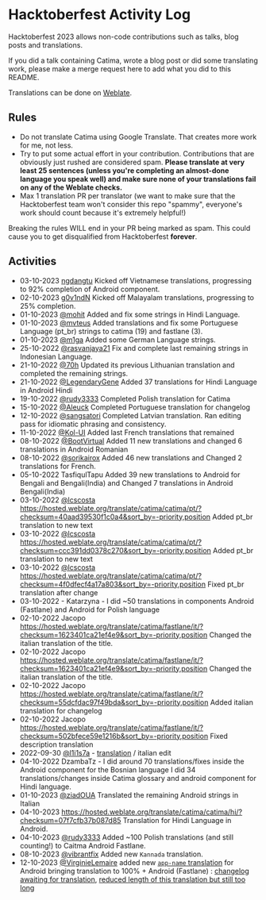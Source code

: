 # Hacktoberfest Activity Log

Hacktoberfest 2023 allows non-code contributions such as talks, blog posts and translations.

If you did a talk containing Catima, wrote a blog post or did some translating work, please make a merge request here to add what you did to this README.

Translations can be done on [Weblate](https://hosted.weblate.org/projects/catima/).

## Rules
- Do not translate Catima using Google Translate. That creates more work for me, not less.
- Try to put some actual effort in your contribution. Contributions that are obviously just rushed are considered spam. **Please translate at very least 25 sentences (unless you're completing an almost-done language you speak well) and make sure none of your translations fail on any of the Weblate checks.**
- Max 1 translation PR per translator (we want to make sure that the Hacktoberfest team won't consider this repo "spammy", everyone's work should count because it's extremely helpful!)

Breaking the rules WILL end in your PR being marked as spam. This could cause you to get disqualified from Hacktoberfest **forever**.

## Activities

- 03-10-2023 [ngdangtu](https://github.com/ngdangtu-vn) Kicked off Vietnamese translations, progressing to 92% completion of Android component.
- 02-10-2023 [g0v1ndN](https://github.com/g0v1ndN) Kicked off Malayalam translations, progressing to 25% completion.
- 01-10-2023 [@mohit](https://github.com/mohitahlawat2001) Added and fix some strings in Hindi Language.
- 01-10-2023 [@mvteus](https://github.com/mvteus) Added translations and fix some Portuguese Language (pt_br) strings to catima (19) and fastlane (3).
- 01-10-2023 [@m1ga](https://github.com/m1ga) Added some German Language strings.
- 25-10-2022 [@rasvanjaya21](https://github.com/rasvanjaya21) Fix and complete last remaining strings in Indonesian Language.
- 21-10-2022 [@70h](https://github.com/70h) Updated its previous Lithuanian translation and completed the remaining strings.
- 21-10-2022 [@LegendaryGene](https://github.com/LegendaryGene) Added 37 translations for Hindi Language in Android Hindi
- 19-10-2022 [@rudy3333](https://github.com/rudy3333) Completed Polish translation for Catima
- 15-10-2022 [@Aleuck](https://github.com/Aleuck) Completed Portuguese translation for changelog
- 12-10-2022 [@sangsatori](https://github.com/sangsatori) Completed Latvian translation. Ran editing pass for idiomatic phrasing and consistency.
- 11-10-2022 [@Kol-UI](https://github.com/Kol-UI) Added last French translations that remained 
- 08-10-2022 [@BootVirtual](https://github.com/BootVirtual) Added 11 new translations and changed 6 translations in Android Romanian
- 08-10-2022 [@sorikairox](https://github.com/sorikairox) Added 46 new translations and Changed 2 translations for French.
- 05-10-2022 TasfiqulTapu Added 39 new translations to Android for Bengali and Bengali(India) and Changed 7 translations in Android Bengali(India)
- 03-10-2022 [@lcscosta](https://github.com/lcscosta) https://hosted.weblate.org/translate/catima/catima/pt/?checksum=40aad39530f1c0a4&sort_by=-priority,position Added pt_br translation to new text  
- 03-10-2022 [@lcscosta](https://github.com/lcscosta) https://hosted.weblate.org/translate/catima/catima/pt/?checksum=ccc391dd0378c270&sort_by=-priority,position Added pt_br translation to new text  
- 03-10-2022 [@lcscosta](https://github.com/lcscosta) https://hosted.weblate.org/translate/catima/catima/pt/?checksum=4f0dfecf4a17a803&sort_by=-priority,position Fixed pt_br translation after change  
- 03-10-2022 - Katarzyna - I did ~50 translations in components Android (Fastlane) and Android for Polish language
- 02-10-2022 Jacopo https://hosted.weblate.org/translate/catima/fastlane/it/?checksum=1623401ca21ef4e9&sort_by=-priority,position Changed the italian translation of the title.  
- 02-10-2022 Jacopo https://hosted.weblate.org/translate/catima/fastlane/it/?checksum=1623401ca21ef4e9&sort_by=-priority,position Changed the italian translation of the title.
- 02-10-2022 Jacopo https://hosted.weblate.org/translate/catima/fastlane/it/?checksum=55dcfdac97f49bda&sort_by=-priority,position Added italian translation for changelog  
- 02-10-2022 Jacopo https://hosted.weblate.org/translate/catima/fastlane/it/?checksum=502bfece59e1216b&sort_by=-priority,position Fixed description translation  
- 2022-09-30 [@l1i1s7a]( https://github.com/l1i1s7a ) - [translation]( https://hosted.weblate.org/translate/catima/fastlane/it/?checksum=b7a779d1c893a114&sort_by=-priority,position ) / italian edit
- 04-10-2022 DzambaTz - I did around 70 translations/fixes inside the Android component for the Bosnian language
I did 34 translations/changes inside Catima glossary and android component for Hindi language.
- 01-10-2023 [@ziadOUA](https://github.com/ziadOUA) Translated the remaining Android strings in Italian
- 04-10-2023 https://hosted.weblate.org/translate/catima/catima/hi/?checksum=07f7cfb37b087d85  Translation for Hindi Language in Android.
- 04-10-2023 [@rudy3333](https://github.com/rudy3333) Added ~100 Polish translations (and still counting!) to Caitma Android Fastlane.
- 08-10-2023 [@vibrantfix](https://github.com/vibrantfix) Added new `Kannada` translation.
- 12-10-2023 [@VirginieLemaire](https://github.com/VirginieLemaire) added new [`app-name` translation](https://hosted.weblate.org/translate/catima/catima/fr/?sort_by=-priority%2Cposition&offset=1) for Android bringing translation to 100% + Android (Fastlane) : [changelog awaiting for translation](https://hosted.weblate.org/translate/catima/fastlane/fr/?q=state%3A%3Ctranslated&offset=1), [reduced length of this translation but still too long](https://hosted.weblate.org/translate/catima/fastlane/fr/?q=state:%3Ctranslated)
